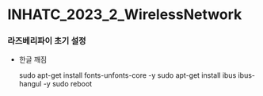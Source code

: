# INHATC_2023_2_WirelessNetwork

### 라즈베리파이 초기 설정

 * 한글 깨짐
   
    sudo apt-get install fonts-unfonts-core -y
    sudo apt-get install ibus ibus-hangul -y
    sudo reboot
